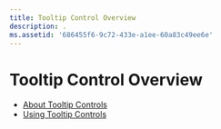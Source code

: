 ```yaml
---
title: Tooltip Control Overview
description: .
ms.assetid: '686455f6-9c72-433e-a1ee-60a83c49ee6e'
---
```


# Tooltip Control Overview

-   [About Tooltip Controls](tooltip-controls.md)
-   [Using Tooltip Controls](using-tooltip-contro.md)

 

 




